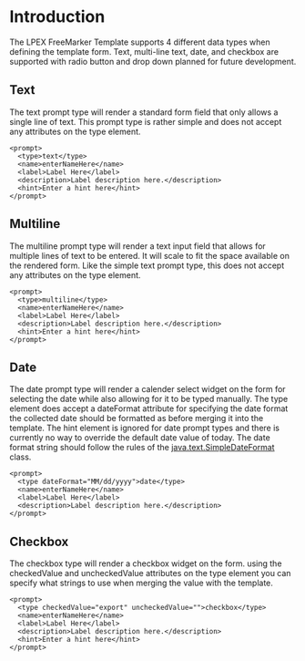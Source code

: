 # Introduction #

The LPEX FreeMarker Template supports 4 different data types when defining the template form. Text, multi-line text, date, and checkbox are supported with radio button and drop down planned for future development.


## Text ##

The text prompt type will render a standard form field that only allows a single line of text. This prompt type is rather simple and does not accept any attributes on the type element.

```
<prompt>
  <type>text</type>
  <name>enterNameHere</name>
  <label>Label Here</label>
  <description>Label description here.</description>
  <hint>Enter a hint here</hint>
</prompt>
```


## Multiline ##

The multiline prompt type will render a text input field that allows for multiple lines of text to be entered. It will scale to fit the space available on the rendered form. Like the simple text prompt type, this does not accept any attributes on the type element.

```
<prompt>
  <type>multiline</type>
  <name>enterNameHere</name>
  <label>Label Here</label>
  <description>Label description here.</description>
  <hint>Enter a hint here</hint>
</prompt>
```


## Date ##

The date prompt type will render a calender select widget on the form for selecting the date while also allowing for it to be typed manually. The type element does accept a dateFormat attribute for specifying the date format the collected date should be formatted as before merging it into the template. The hint element is ignored for date prompt types and there is currently no way to override the default date value of today. The date format string should follow the rules of the  [java.text.SimpleDateFormat](http://download.oracle.com/javase/1.4.2/docs/api/java/text/SimpleDateFormat.html) class.

```
<prompt>
  <type dateFormat="MM/dd/yyyy">date</type>
  <name>enterNameHere</name>
  <label>Label Here</label>
  <description>Label description here.</description>
</prompt>
```


## Checkbox ##

The checkbox type will render a checkbox widget on the form. using the checkedValue and uncheckedValue attributes on the type element you can specify what strings to use when merging the value with the template.

```
<prompt>
  <type checkedValue="export" uncheckedValue="">checkbox</type>
  <name>enterNameHere</name>
  <label>Label Here</label>
  <description>Label description here.</description>
  <hint>Enter a hint here</hint>
</prompt>
```